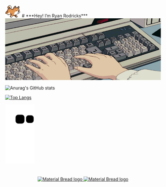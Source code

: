 <link rel="stylesheet" type="text/css" href="https://github.com/ryan10projects/ryan10projects/blob/main/styles.css">

<img src="https://github.com/ryan10projects/ryan10projects/blob/main/shiba.gif" width="50"/> 
# ***Hey! I’m Ryan Rodricks***

<img src="./animated.gif" alt="My Project GIF" width="700" height="200">

![Anurag's GitHub stats](https://github-readme-stats.vercel.app/api?username=ryan10projects&show_icons=true&theme=dark)

[![Top Langs](https://github-readme-stats.vercel.app/api/top-langs/?username=ryan10projects&show_icons=true&theme=dark&exclude_repo=https://github.com/ryan10projects/Ecommerce_PWA_Integration&layout=compact&hide=javascript,html,php,css)](https://github.com/anuraghazra/github-readme-stats)

![snake_gif](https://github.com/ryan10projects/ryan10projects/blob/output/github-contribution-grid-snake.svg)

<!---
ryan10projects/ryan10projects is a ✨ special ✨ repository because its `README.md` (this file) appears on your GitHub profile.
You can click the Preview link to take a look at your changes.
--->
<h1 align="center"></h1>
<p align="center">
    <a href="mailto:rodricksryan10@gmail.com">
    <img width="75" height="25" href="mailto:rodricksryan10@gmail.com" src="https://img.shields.io/badge/Gmail-D14836?style=for-the-badge&logo=gmail&logoColor=white" alt="Material Bread logo"> </a>
       <a href="https://in.linkedin.com/in/ryan-rodricks-54b0741a0">
   <img width="75" height="25" href="https://in.linkedin.com/in/ryan-rodricks-54b0741a0" src="https://img.shields.io/badge/linkedin-%230077B5.svg?style=for-the-badge&logo=linkedin&logoColor=white" alt="Material Bread logo"></a>
</p>

